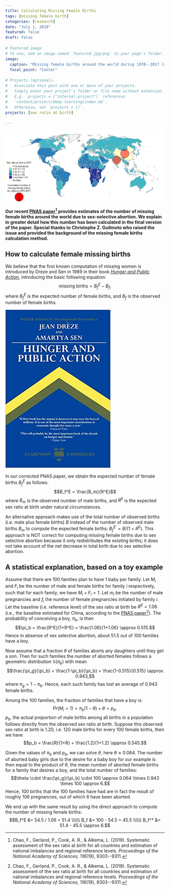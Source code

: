 ```yaml
---
title: Calculating Missing Female Births
tags: [missing female birth]
categories: [research]
date: "July 1, 2019"
featured: false
draft: false

# Featured image
# To use, add an image named `featured.jpg/png` to your page's folder. 
image:
  caption: "Missing female births around the world during 1970--2017 (see [PNAS Fig.3](https://www.fengqingchao.com/files/1908359116.full.paper.pdf))"
  focal_point: "Center"

# Projects (optional).
#   Associate this post with one or more of your projects.
#   Simply enter your project's folder or file name without extension.
#   E.g. `projects = ["internal-project"]` references 
#   `content/project/deep-learning/index.md`.
#   Otherwise, set `projects = []`.
projects: [sex ratio at birth]

---
```


![Missing female births around the world during 1970--2017 (see [PNAS Fig.3](https://www.fengqingchao.com/files/1908359116.full.paper.pdf))](./featured.png)


**Our recent [PNAS paper](https://www.fengqingchao.com/files/1908359116.full.paper.pdf)[^1] provides estimates of the number of missing female births around the world due to sex-selective abortion. We explain in greater detail how this number has been calculated in the final version of the paper. Special thanks to Christophe Z. Guilmoto who raised the issue and provided the background of the missing female births calculation method.**

## How to calculate female missing births
We believe that the first known computation of missing women is introduced by Dreze and Sen in 1989 in their book [_Hunger and Public Action_](https://www.oxfordscholarship.com/view/10.1093/0198283652.001.0001/acprof-9780198283652), introducing the basic following equation:
$$\text{missing births}= B_f^E - B_f,$$
where $B_f^E$ is the expected number of female births, and $B_f$ is the observed number of female births.

![_Hunger and Public Action_ laid the foundation of quantifying female deficits](./jean-sen_book.jpg)



In our corrected PNAS paper, we obtain the expected number of female births $B_f^E$ as follows:
$$B_f^E = \frac{B_m}{R^E}$$
where $B_m$ is the observed number of male births, and $R^E$ is the expected sex ratio at birth under natural circumstances. 

An alternative approach makes use of the total number of observed births (i.e. male plus female births) $B$ instead of the number of observed male births $B_m$ to compute the expected female births: $B_f^{E'} = B/(1+R^E)$. This approach is NOT correct for computing missing female births due to sex selective abortion because it only redistributes the existing births; it does not take account of the net decrease in total birth due to sex selective abortion. 


## A statistical explanation, based on a toy example
Assume that there are 100 families plan to have 1 baby per family. Let $M_i$ and $F_i$ be the number of male and female births for family $i$ respectively, such that for each family, we have $M_i+F_i=1$.
Let $m_i$ be the number of male pregnancies and $f_i$ the number of female pregnancies initiated by family $i$. Let the baseline (i.e. reference level) of the sex ratio at birth be $R^E=1.06$ (i.e., the baseline estimated for China, according to the [PNAS paper](https://www.fengqingchao.com/files/1908359116.full.paper.pdf)[^1]). The probability of conceiving a boy, $\pi_b$, is then
$$\pi_b = \frac{R^E}{1+R^E} = \frac{1.06}{1+1.06} \approx 0.515.$$
Hence in absense of sex selective abortion, about 51.5 out of 100 families have a boy.

Now assume that a fraction $\theta$ of families aborts any daughters until they get a son. Then for such families the number of aborted females follows a geometric distribution $\mathcal{G} (\pi_b)$ with mean
$$\frac{\pi_g}{\pi_b} = \frac{1-\pi_b}{\pi_b} = \frac{1-0.515}{0.515} \approx 0.943,$$
where $\pi_g=1-\pi_b$. Hence, each such family has lost an average of 0.943 female births. 

Among the 100 families, the fraction of families that have a boy is:
$$Pr(M_i=1)=\pi_b (1-\theta)+\theta = p_b.$$
$p_b$, the actual proportion of male births among all births in a population follows directly from the observed sex ratio at birth. Suppose this observed sex ratio at birth is 1.20, i.e. 120 male births for every 100 female births, then we have
$$p_b = \frac{R}{1+R} = \frac{1.2}{1+1.2} \approx 0.545.$$

Given the values of $\pi_b$ and $p_b$, we can solve $\theta$, here $\theta \approx 0.064$. 
The number of aborted baby girls due to the desire for a baby boy for our example is then equal to the product of $\theta$,  the mean number of aborted female births for a family that desires a boy, and the total number of families:
$$\theta \cdot \frac{\pi_g}{\pi_b} \cdot 100 \approx 0.064 \times 0.943 \times 100 \approx 6.$$
Hence, 100 births that the 100 families have had are in fact the result of roughly 106 pregnancies, out of which 6 have been aborted.

We end up with the same result by using the direct approach to compute the number of missing female births:
$$B_f^E &= 54.5 / 1.06 = 51.4 \\\\\\
B_f &= 100 - 54.5 = 45.5 \\\\\\
B_f^* &= 51.4 - 45.5 \approx 6.$$

[^1]: Chao, F., Gerland, P., Cook, A. R., & Alkema, L. (2019). Systematic assessment of the sex ratio at birth for all countries and estimation of national imbalances and regional reference levels. _Proceedings of the National Academy of Sciences, 116_(19), 9303--9311.


